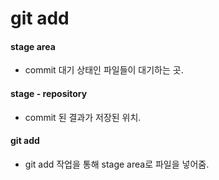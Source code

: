# git add



#### stage area

* commit 대기 상태인 파일들이 대기하는 곳.



#### stage - repository

* commit 된 결과가 저장된 위치.



#### git add

* git add 작업을 통해 stage area로 파일을 넣어줌.